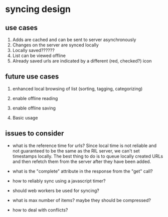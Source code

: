 syncing design
==============

use cases
---------
1. Adds are cached and can be sent to server asynchronously
2. Changes on the server are synced locally 
3. Locally saved??????
4. List can be viewed offline
5. Already saved urls are indicated by a different (red, checked?) icon

future use cases
----------------
1. enhanced local browsing of list (sorting, tagging, categorizing)
2. enable offline reading
3. enable offline saving

1. Basic usage





issues to consider
------------------
- what is the reference time for urls?
Since local time is not reliable and not guaranteed to be the same as the RIL server, we can't set timestamps locally. The best thing to do is to queue locally created URLs and then refetch them from the server after they have been added.

                           
- what is the "complete" attribute in the response from the "get" call?
- how to reliably sync using a javascript timer?
- should web workers be used for syncing?   


- what is max number of items? maybe they should be compressed?
- how to deal with conflicts?